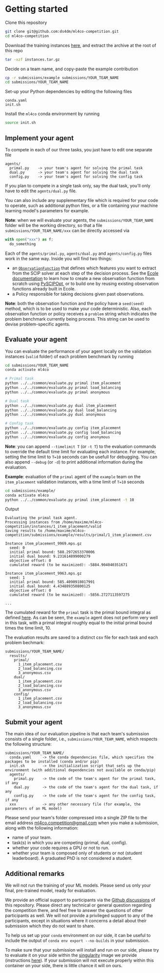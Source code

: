 # Getting started

Clone this repository
```bash
git clone git@github.com:ds4dm/ml4co-competition.git
cd ml4co-competition
```

Download the training instances [here](https://drive.google.com/file/d/1MytdY3IwX_aFRWdoc0mMfDN9Xg1EKUuq/view?usp=sharing),
and extract the archive at the root of this repo
```bash
tar -xzf instances.tar.gz
```

Decide on a team name, and copy-paste the example contribution
```bash
cp -r submissions/example submissions/YOUR_TEAM_NAME
cd submissions/YOUR_TEAM_NAME
```

Set-up your Python dependencies by editing the following files
```
conda.yaml
init.sh
```

Install the `ml4co` conda environment by running
```bash
source init.sh
```

## Implement your agent

To compete in each of our three tasks, you just have to edit
one separate file
```
agents/
  primal.py    -> your team's agent for solving the primal task
  dual.py      -> your team's agent for solving the dual task
  config.py    -> your team's agent for solving the config task
```

If you plan to compete in a single task only, say the dual task, you'll
only have to edit the `agents/dual.py` file.

You can also include any supplementary file which is required for your
code to operate, such as additional python files, or a file containing
your machine learning model's parameters for example.

**Note**: when we will evaluate your agents, the `submissions/YOUR_TEAM_NAME`
folder will be the working directory, so that a file `submissions/YOUR_TEAM_NAME/xxx`
can be directly accessed via
```Python
with open("xxx") as f:
  do_something
```

Each of the `agents/primal.py`, `agents/dual.py` and `agents/config.py` files work
in the same way. Inside you will find two things:
 - an [`ObservationFunction`](https://doc.ecole.ai/py/en/stable/reference/observations.html) that
defines which features you want to extract from the SCIP
solver at each step of the decision process. See the
[Ecole documentation](https://doc.ecole.ai/py/en/stable/howto/create-functions.html)
to learn how to create a new observation function from scratch using
[PySCIPOpt](https://github.com/scipopt/PySCIPOpt),
or to build one by reusing existing observation functions already built in Ecole.
 - a Policy responsible for taking decisions given past observations.

**Note**: both the observation function and the policy have a `seed(seed)` method,
which is to be used to make your code deterministic. Also, each observation function
or policy receives a `problem` string which indicates the problem benchmark currently
being process. This string can be used to devise problem-specific agents.

## Evaluate your agent

You can evaluate the performance of your agent locally on the
validation instances (`valid` folder) of each problem benchmark by running

```bash
cd submissions/YOUR_TEAM_NAME
conda activate ml4co

# Primal task
python ../../common/evaluate.py primal item_placement
python ../../common/evaluate.py primal load_balancing
python ../../common/evaluate.py primal anonymous

# Dual task
python ../../common/evaluate.py dual item_placement
python ../../common/evaluate.py dual load_balancing
python ../../common/evaluate.py dual anonymous

# Config task
python ../../common/evaluate.py config item_placement
python ../../common/evaluate.py config load_balancing
python ../../common/evaluate.py config anonymous
```

**Note**: you can append `--timelimit T` (or `-t T`) to the evaluation commands to override
the default time limit for evaluating each instance. For example, setting the
time limit to `T=10` seconds can be usefull for debugging. You can also append
`--debug` (or `-d`) to print additional information during the evaluation.

**Example**: evaluation of the `primal` agent of the `example` team on the
`item_placement` validation instances, with a time limit of `T=10` seconds
```bash
cd submissions/example/
conda activate ml4co
python ../../common/evaluate.py primal item_placement -t 10
```

Output
```
Evaluating the primal task agent.
Processing instances from /home/maxime/ml4co-competition/instances/1_item_placement/valid
Saving results to /home/maxime/ml4co-competition/submissions/example/results/primal/1_item_placement.csv

Instance item_placement_9969.mps.gz
  seed: 0
  initial primal bound: 588.2972653370006
  initial dual bound: 9.231614899000279
  objective offset: 0
  cumulated reward (to be maximized): -5884.904040351671

Instance item_placement_9963.mps.gz
  seed: 1
  initial primal bound: 585.4090918017991
  initial dual bound: 4.434889350800125
  objective offset: 0
  cumulated reward (to be maximized): -5856.2727113597275

...
```
The cumulated reward for the `primal` task is the
primal bound integral as defined [here](https://www.ecole.ai/2021/ml4co-competition/#metrics). As can be
seen, the `example` agent does not perform very well in this task, with a primal integral roughly
equal to the initial primal bound times the time limit, 10.

The evaluation results are saved to a distinct csv file for each task and each problem bechmark:
```
submissions/YOUR_TEAM_NAME/
  results/
    primal/
      1_item_placement.csv
      2_load_balancing.csv
      3_anonymous.csv
    dual/
      1_item_placement.csv
      2_load_balancing.csv
      3_anonymous.csv
    config/
      1_item_placement.csv
      2_load_balancing.csv
      3_anonymous.csv
```

## Submit your agent

The main idea of our evaluation pipeline is that each team's submission
consists of a single folder, i.e., `submissions/YOUR_TEAM_NAME`, which respects the
following structure:
```
submissions/YOUR_TEAM_NAME/
  conda.yaml     -> the conda dependencies file, which specifies the packages to be installed (conda and/or pip)
  init.sh        -> the initialization script that sets up the environment (with additional dependencies not available on conda/pip)
  agents/
    primal.py    -> the code of the team's agent for the primal task, if any
    dual.py      -> the code of the team's agent for the dual task, if any
    config.py    -> the code of the team's agent for the config task, if any
  xxx            -> any other necessary file (for example, the parameters of an ML model)
```

Please send your team's folder compressed into a single ZIP file to the email
address [ml4co.competition@gmail.com](mailto:ml4co.competition@gmail.com) when you make
a submission, along with the following information:
 - name of your team.
 - task(s) in which you are competing (primal, dual, config).
 - whether your code requires a GPU or not to run.
 - whether your team is composed only of students or not (student leaderboard). A graduated PhD is not considered a student.

## Additional remarks

We will not run the training of your ML models. Please send us
only your final, pre-trained model, ready for evaluation.

We provide an official support to participants via the
[Github discussions](https://github.com/ds4dm/ml4co-competition/discussions)
of this repository. Please direct any technical or general question
regarding the competition there, and feel free to answer
the questions of other participants as well. We will not provide a
privileged support to any of the participants, except in situations where
it concerns a detail about their submission which they do not want to share.

To help us set up your `conda` environment on our side, it can be
useful to include the output of `conda env export --no-builds`
in your submission.

To make sure that your submission will install and run on our side,
please try to evaluate it on your side within the [singularity](https://sylabs.io/docs/)
image we provide (instructions [here](PIPELINE.md)). If your
submission will not execute properly within
this container on your side, there is little chance it will on ours.
